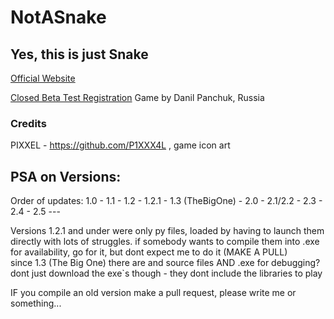 # NotASnake                                    
## Yes, this is just Snake
[Official Website](https://notasnake.tilda.ws)   

[Closed Beta Test Registration](https://notasnake.tilda.ws/closedbeta)
Game by Danil Panchuk, Russia

### Credits
PIXXEL - https://github.com/P1XXX4L , game icon art

##  PSA on Versions:
Order of updates:
1.0 - 1.1 - 1.2 - 1.2.1 - 1.3 (TheBigOne) - 2.0 - 2.1/2.2 - 2.3 - 2.4 - 2.5 ---

Versions 1.2.1 and under were only py files, loaded by having to launch them directly with lots of struggles. if somebody wants to compile them into .exe for availability, go for it, but dont expect me to do it (MAKE A PULL)    
since 1.3 (The Big One) there are and source files AND .exe for debugging? dont just download the exe`s though - they dont include the libraries to play  

IF you compile an old version make a pull request, please write me or something...
